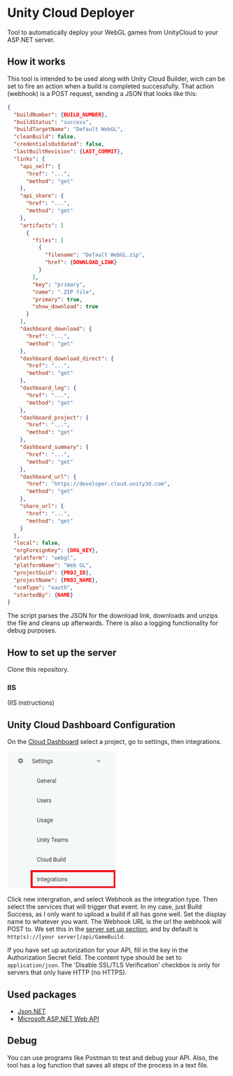 # Unity Cloud Deployer
Tool to automatically deploy your WebGL games from UnityCloud to your ASP.NET server.

## How it works
This tool is intended to be used along with Unity Cloud Builder, wich can be set to fire an action when a build is completed successfully. That action (webhook) is a POST request, sending a JSON that looks like this:
```json
{
  "buildNumber": {BUILD_NUMBER},
  "buildStatus": "success",
  "buildTargetName": "Default WebGL",
  "cleanBuild": false,
  "credentialsOutdated": false,
  "lastBuiltRevision": {LAST_COMMIT},
  "links": {
    "api_self": {
      "href": "...",
      "method": "get"
    },
    "api_share": {
      "href": "...",
      "method": "get"
    },
    "artifacts": [
      {
        "files": [
          {
            "filename": "Default WebGL.zip",
            "href": {DOWNLOAD_LINK}
          }
        ],
        "key": "primary",
        "name": ".ZIP file",
        "primary": true,
        "show_download": true
      }
    ],
    "dashboard_download": {
      "href": "...",
      "method": "get"
    },
    "dashboard_download_direct": {
      "href": "...",
      "method": "get"
    },
    "dashboard_log": {
      "href": "...",
      "method": "get"
    },
    "dashboard_project": {
      "href": "...",
      "method": "get"
    },
    "dashboard_summary": {
      "href": "...",
      "method": "get"
    },
    "dashboard_url": {
      "href": "https://developer.cloud.unity3d.com",
      "method": "get"
    },
    "share_url": {
      "href": "...",
      "method": "get"
    }
  },
  "local": false,
  "orgForeignKey": {ORG_KEY},
  "platform": "webgl",
  "platformName": "Web GL",
  "projectGuid": {PROJ_ID},
  "projectName": {PROJ_NAME},
  "scmType": "oauth",
  "startedBy": {NAME}
}
```

The script parses the JSON for the download link, downloads and unzips the file and cleans up afterwards.
There is also a logging functionality for debug purposes.

## How to set up the server
Clone this repository.
### IIS
(IIS instructions)

## Unity Cloud Dashboard Configuration
On the [Cloud Dashboard](https://developer.cloud.unity3d.com/) select a project, go to settings, then integrations.

![Image](img/unity_config_01.PNG)

Click new intergration, and select Webhook as the integration type. Then select the services that will trigger that event. In my case, just Build Success, as I only want to upload a build if all has gone well.
Set the display name to whatever you want. The Webhook URL is the url the webhook will POST to. We set this in the [server set up section](#How-to-set-up-the-server), and by default is ```http(s)://[your server]/api/GameBuild```.

If you have set up autorization for your API, fill in the key in the Authorization Secret field.
The content type should be set to ```application/json```. The 'Disable SSL/TLS Verification' checkbox is only for servers that only have HTTP (no HTTPS).

## Used packages
- [Json.NET](https://www.newtonsoft.com/json)
- [Microsoft ASP.NET Web API](https://dotnet.microsoft.com/apps/aspnet/apis)

## Debug
You can use programs like Postman to test and debug your API. Also, the tool has a log function that saves all steps of the process in a text file.
